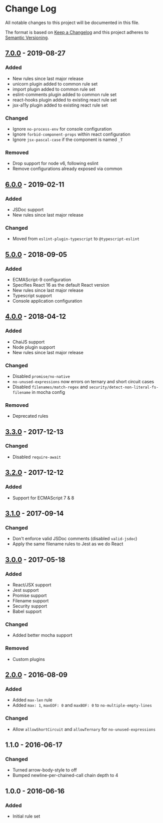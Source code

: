 # Change Log
All notable changes to this project will be documented in this file.

The format is based on [Keep a Changelog](http://keepachangelog.com/)
and this project adheres to [Semantic Versioning](http://semver.org/).

## [7.0.0] - 2019-08-27
### Added
- New rules since last major release
- unicorn plugin added to common rule set
- import plugin added to common rule set
- eslint-comments plugin added to common rule set
- react-hooks plugin added to existing react rule set
- jsx-a11y plugin added to existing react rule set
### Changed
- Ignore `no-process-env` for console configuration
- Ignore `forbid-component-props` within react configuration
- Ignore `jsx-pascal-case` if the component is named `_T`
### Removed
- Drop support for node v6, following eslint
- Remove configurations already exposed via common

## [6.0.0] - 2019-02-11
### Added
- JSDoc support
- New rules since last major release
### Changed
- Moved from `eslint-plugin-typescript` to `@typescript-eslint`

## [5.0.0] - 2018-09-05
### Added
- ECMAScript-9 configuration
- Specifies React 16 as the default React version
- New rules since last major release
- Typescript support
- Console application configuration

## [4.0.0] - 2018-04-12
### Added
- ChaiJS support
- Node plugin support
- New rules since last major release
### Changed
- Disabled `promise/no-native`
- `no-unused-expressions` now errors on ternary and short circuit cases
- Disabled `filenames/match-regex` and `security/detect-non-literal-fs-filename` in mocha config
### Removed
- Deprecated rules

## [3.3.0] - 2017-12-13
### Changed
- Disabled `require-await`

## [3.2.0] - 2017-12-12
### Added
- Support for ECMAScript 7 & 8

## [3.1.0] - 2017-09-14
### Changed
- Don't enforce valid JSDoc comments (disabled `valid-jsdoc`)
- Apply the same filename rules to Jest as we do React

## [3.0.0] - 2017-05-18
### Added
- React/JSX support
- Jest support
- Promise support
- Filename support
- Security support
- Babel support
### Changed
- Added better mocha support
### Removed
- Custom plugins

## [2.0.0] - 2016-08-09
### Added
- Added `max-len` rule
- Added `max: 1`, `maxEOF: 0` and `maxBOF: 0` to `no-multiple-empty-lines`
### Changed
- Allow `allowShortCircuit` and `allowTernary` for `no-unused-expressions`

## 1.1.0 - 2016-06-17
### Changed
- Turned arrow-body-style to off
- Bumped newline-per-chained-call chain depth to 4

## 1.0.0 - 2016-06-16
### Added
- Initial rule set

[Unreleased]: https://github.com/CoursePark/eslint-config-bluedrop/compare/v7.0.0...HEAD
[7.0.0]: https://github.com/CoursePark/eslint-config-bluedrop/compare/v6.0.0...v7.0.0
[6.0.0]: https://github.com/CoursePark/eslint-config-bluedrop/compare/v5.0.0...v6.0.0
[5.0.0]: https://github.com/CoursePark/eslint-config-bluedrop/compare/v4.0.0...v5.0.0
[4.0.0]: https://github.com/CoursePark/eslint-config-bluedrop/compare/v3.3.0...v4.0.0
[3.3.0]: https://github.com/CoursePark/eslint-config-bluedrop/compare/v3.2.0...v3.3.0
[3.2.0]: https://github.com/CoursePark/eslint-config-bluedrop/compare/v3.1.0...v3.2.0
[3.1.0]: https://github.com/CoursePark/eslint-config-bluedrop/compare/v3.0.0...v3.1.0
[3.0.0]: https://github.com/CoursePark/eslint-config-bluedrop/compare/v2.0.0...v3.0.0
[2.0.0]: https://github.com/CoursePark/eslint-config-bluedrop/compare/v1.0.0...v2.0.0
